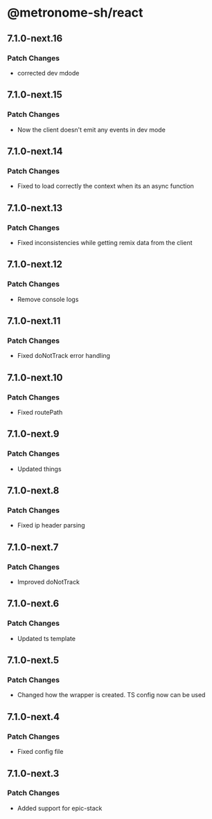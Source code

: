 # @metronome-sh/react

## 7.1.0-next.16

### Patch Changes

- corrected dev mdode

## 7.1.0-next.15

### Patch Changes

- Now the client doesn't emit any events in dev mode

## 7.1.0-next.14

### Patch Changes

- Fixed to load correctly the context when its an async function

## 7.1.0-next.13

### Patch Changes

- Fixed inconsistencies while getting remix data from the client

## 7.1.0-next.12

### Patch Changes

- Remove console logs

## 7.1.0-next.11

### Patch Changes

- Fixed doNotTrack error handling

## 7.1.0-next.10

### Patch Changes

- Fixed routePath

## 7.1.0-next.9

### Patch Changes

- Updated things

## 7.1.0-next.8

### Patch Changes

- Fixed ip header parsing

## 7.1.0-next.7

### Patch Changes

- Improved doNotTrack

## 7.1.0-next.6

### Patch Changes

- Updated ts template

## 7.1.0-next.5

### Patch Changes

- Changed how the wrapper is created. TS config now can be used

## 7.1.0-next.4

### Patch Changes

- Fixed config file

## 7.1.0-next.3

### Patch Changes

- Added support for epic-stack
